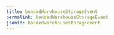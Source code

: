 ```yaml
---
title: bondedWarehouseStorageEvent
permalink: bondedWarehouseStorageEvent
jsonid: bondedwarehousestorageevent
---
```

